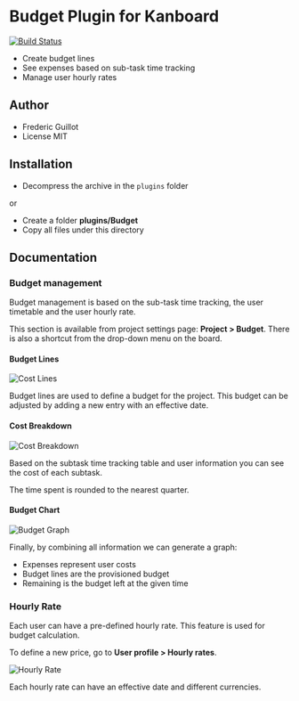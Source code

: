 Budget Plugin for Kanboard
==========================

[![Build Status](https://travis-ci.org/kanboard/plugin-budget.svg?branch=master)](https://travis-ci.org/kanboard/plugin-budget)


- Create budget lines
- See expenses based on sub-task time tracking
- Manage user hourly rates

Author
------

- Frederic Guillot
- License MIT

Installation
------------

- Decompress the archive in the `plugins` folder

or

- Create a folder **plugins/Budget**
- Copy all files under this directory

Documentation
-------------

### Budget management

Budget management is based on the sub-task time tracking, the user timetable and the user hourly rate.

This section is available from project settings page: **Project > Budget**. There is also a shortcut from the drop-down menu on the board.

#### Budget Lines

![Cost Lines](http://kanboard.net/screenshots/documentation/budget-lines.png)

Budget lines are used to define a budget for the project.
This budget can be adjusted by adding a new entry with an effective date.

#### Cost Breakdown

![Cost Breakdown](http://kanboard.net/screenshots/documentation/budget-cost-breakdown.png)

Based on the subtask time tracking table and user information you can see the cost of each subtask.

The time spent is rounded to the nearest quarter.

#### Budget Chart

![Budget Graph](http://kanboard.net/screenshots/documentation/budget-graph.png)

Finally, by combining all information we can generate a graph:

- Expenses represent user costs
- Budget lines are the provisioned budget
- Remaining is the budget left at the given time

### Hourly Rate

Each user can have a pre-defined hourly rate.
This feature is used for budget calculation.

To define a new price, go to **User profile > Hourly rates**.

![Hourly Rate](http://kanboard.net/screenshots/documentation/hourly-rate.png)

Each hourly rate can have an effective date and different currencies.
